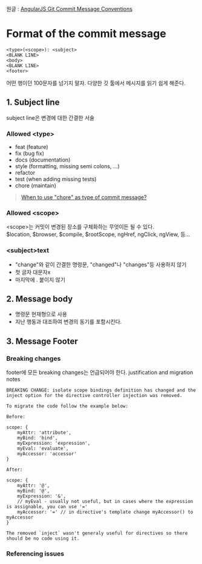 원글 : [AngularJS Git Commit Message Conventions](https://gist.github.com/stephenparish/9941e89d80e2bc58a153)

# Format of the commit message
```
<type>(<scope>): <subject>
<BLANK LINE>
<body>
<BLANK LINE>
<footer>
```
어떤 행이던 100문자를 넘기지 말자. 다양한 깃 툴에서 메시지를 읽기 쉽게 해준다.

## 1. Subject line
subject line은 변경에 대한 간결한 서술
### Allowed \<type>
- feat (feature)
- fix (bug fix)
- docs (documentation)
- style (formatting, missing semi colons, …)
- refactor
- test (when adding missing tests)
- chore (maintain)
>[When to use "chore" as type of commit message?](https://stackoverflow.com/questions/26944762/when-to-use-chore-as-type-of-commit-message)
### Allowed \<scope>
\<scope>는 커밋이 변경된 장소를 구체화하는 무엇이든 될 수 있다.   
$location, $browser, $compile, $rootScope, ngHref, ngClick, ngView, 등...
### \<subject>text
- "change"와 같이 간결한 명령문, "changed"나 "changes"등 사용하지 않기
- 첫 글자 대문자x
- 마지막에 . 붙이지 않기
## 2. Message body
- 명령문 현재형으로 사용
- 지난 행동과 대조하여 변경의 동기를 포함시킨다.
## 3. Message Footer
### Breaking changes
footer에 모든 breaking changes는 언급되어야 한다.  justification and migration notes
```
BREAKING CHANGE: isolate scope bindings definition has changed and the inject option for the directive controller injection was removed.
    
To migrate the code follow the example below:
    
Before:
    
scope: {
    myAttr: 'attribute',
    myBind: 'bind',
    myExpression: 'expression',
    myEval: 'evaluate',
    myAccessor: 'accessor'
}
    
After:

scope: {
    myAttr: '@',
    myBind: '@',
    myExpression: '&',
    // myEval - usually not useful, but in cases where the expression is assignable, you can use '='
    myAccessor: '=' // in directive's template change myAccessor() to myAccessor
}

The removed `inject` wasn't generaly useful for directives so there should be no code using it.
```

### Referencing issues

